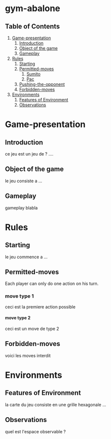 # gym-abalone

## Table of Contents

1. [Game-presentation](#Game-presentation)
   1. [Introduction](#Introduction)
   2. [Object of the game](#Object-of-the-game)
   3. [Gameplay](#Gameplay)
2. [Rules](#Rules)
   1. [Starting](#Starting)
   2. [Permitted-moves](#Permitted-moves)
      1. [Sumito](#Sumito)
      2. [Pac](#Pac)
   3. [Pushing-the-opponent](#Pushing-the-opponent)
   4. [Forbidden-moves](#Forbidden-moves)
3. [Environments](#Environments)
   1. [Features of Environment](#Features-of-Environment)
   2. [Observations](#Observations)


# Game-presentation

## Introduction

ce jeu est un jeu de ? ....

## Object of the game

le jeu consiste a ...

## Gameplay

gameplay blabla

# Rules

## Starting

le jeu commence a ...

## Permitted-moves

Each player can only do one action on his turn. 

### move type 1

ceci est la premiere action possible

#### move type 2

ceci est un move de type 2

## Forbidden-moves

voici les moves interdit



# Environments


## Features of Environment

la carte du jeu consiste en une grille hexagonale ...

## Observations

quel est l'espace observable ?



















